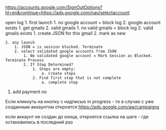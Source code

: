 https://accounts.google.com/SignOutOptions?hl=en&continue=https://ads.google.com/nav/selectaccount


open log
    1. first launch
        1. no google account = block log
        2. google account exists
            1. get gmails
            2. valid gmails
                1. no valid gmails = block log
                2. valid gmails exists
                    1. create JSON for this gmail
                    2. mark as new

    2. any launch   
        1. JSON = is session blocked. Terminate
        2. select validated google accounts from JSON
            1. No validated google account = Mark Session as Blocked. Terminate Process
            2. If Step Determined?
                1. Steps are empty:
                    a. Create steps
                2. Find first step that is not complete
                    a. complete step
                    

                
    

1. add payment
    no



Если кликнуть на кнопку с надписью in progress - то в случае с уже созданным аккаунтом откроется https://ads.google.com/aw/campaigns

если аккаунт не создан до конца, откроется ссылка на шаге - где остановились в последний раз
